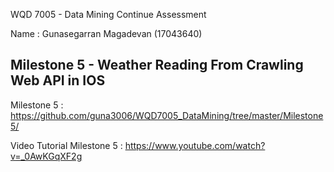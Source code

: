 WQD 7005 - Data Mining
Continue Assessment

Name : Gunasegarran Magadevan (17043640)

Milestone 5 - Weather Reading From Crawling Web API in IOS
------------
Milestone 5 : https://github.com/guna3006/WQD7005_DataMining/tree/master/Milestone5/

Video Tutorial Milestone 5 : https://www.youtube.com/watch?v=_0AwKGqXF2g
